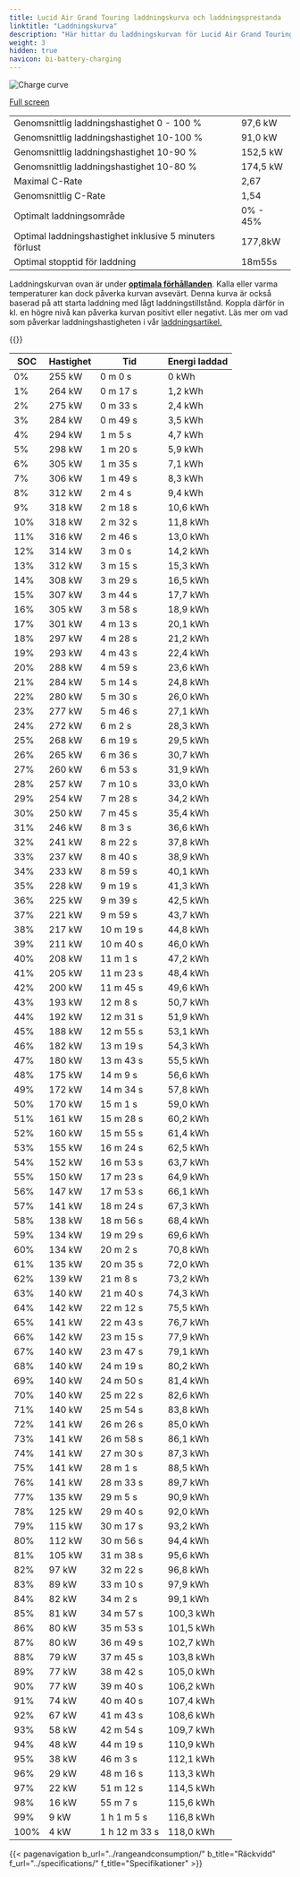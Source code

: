 ```yaml
---
title: Lucid Air Grand Touring laddningskurva och laddningsprestanda
linktitle: "Laddningskurva"
description: "Här hittar du laddningskurvan för Lucid Air Grand Touring."
weight: 3
hidden: true
navicon: bi-battery-charging
---
```

<!-- markdownlint-disable MD033 -->
<img src="/images/models/lucid/air/air_grand_touring/chargingcurve.svg" alt="Charge curve" class="img-fluid">

[Full screen](/images/models/lucid/air/air_grand_touring/chargingcurve.svg)


<table class="table table-striped border">
<tbody>
<tr>
<td>Genomsnittlig laddningshastighet 0 - 100 %</td><td>97,6 kW</td>
</tr>
<tr>
<td>Genomsnittlig laddningshastighet 10-100 %</td><td>91,0 kW</td>
</tr>
<tr>
<td>Genomsnittlig laddningshastighet 10-90 %</td><td>152,5 kW</td>
</tr>
<tr>
<td>Genomsnittlig laddningshastighet 10-80 %</td><td>174,5 kW</td>
</tr>
<tr>
<td>Maximal C-Rate</td><td>2,67</td>
</tr>
<tr>
<td>Genomsnittlig C-Rate</td><td>1,54</td>
</tr>
<tr>
<td>Optimalt laddningsområde</td><td>0% - 45%</td>
</tr>
<tr>
<td>Optimal laddningshastighet inklusive 5 minuters förlust</td><td>177,8kW</td>
</tr>
<tr>
<td>Optimal stopptid för laddning</td><td>18m55s</td>
</tr>
</tbody>
</table>


Laddningskurvan ovan är under **[optimala förhållanden](../../../../../technology/battery/charging/#temperatur)**. Kalla eller varma temperaturer kan dock påverka kurvan avsevärt. Denna kurva är också baserad på att starta laddning med lågt laddningstillstånd. Koppla därför in kl. en högre nivå kan påverka kurvan positivt eller negativt. Läs mer om vad som påverkar laddningshastigheten i vår [laddningsartikel.](../../../../../technology/battery/charging/)


{{<evkxdisplayaddarticle />}}
<table class="table table-striped border">
<thead>
<tr><th>SOC</th><th>Hastighet</th><th>Tid</th><th>Energi laddad</th></tr>
</thead>
<tbody>
<tr>
<td>0%</td><td>255 kW</td><td> 0 m 0 s </td><td>0 kWh </td>
</tr>
<tr>
<td>1%</td><td>264 kW</td><td> 0 m 17 s </td><td>1,2 kWh </td>
</tr>
<tr>
<td>2%</td><td>275 kW</td><td> 0 m 33 s </td><td>2,4 kWh </td>
</tr>
<tr>
<td>3%</td><td>284 kW</td><td> 0 m 49 s </td><td>3,5 kWh </td>
</tr>
<tr>
<td>4%</td><td>294 kW</td><td> 1 m 5 s </td><td>4,7 kWh </td>
</tr>
<tr>
<td>5%</td><td>298 kW</td><td> 1 m 20 s </td><td>5,9 kWh </td>
</tr>
<tr>
<td>6%</td><td>305 kW</td><td> 1 m 35 s </td><td>7,1 kWh </td>
</tr>
<tr>
<td>7%</td><td>306 kW</td><td> 1 m 49 s </td><td>8,3 kWh </td>
</tr>
<tr>
<td>8%</td><td>312 kW</td><td> 2 m 4 s </td><td>9,4 kWh </td>
</tr>
<tr>
<td>9%</td><td>318 kW</td><td> 2 m 18 s </td><td>10,6 kWh </td>
</tr>
<tr>
<td>10%</td><td>318 kW</td><td> 2 m 32 s </td><td>11,8 kWh </td>
</tr>
<tr>
<td>11%</td><td>316 kW</td><td> 2 m 46 s </td><td>13,0 kWh </td>
</tr>
<tr>
<td>12%</td><td>314 kW</td><td> 3 m 0 s </td><td>14,2 kWh </td>
</tr>
<tr>
<td>13%</td><td>312 kW</td><td> 3 m 15 s </td><td>15,3 kWh </td>
</tr>
<tr>
<td>14%</td><td>308 kW</td><td> 3 m 29 s </td><td>16,5 kWh </td>
</tr>
<tr>
<td>15%</td><td>307 kW</td><td> 3 m 44 s </td><td>17,7 kWh </td>
</tr>
<tr>
<td>16%</td><td>305 kW</td><td> 3 m 58 s </td><td>18,9 kWh </td>
</tr>
<tr>
<td>17%</td><td>301 kW</td><td> 4 m 13 s </td><td>20,1 kWh </td>
</tr>
<tr>
<td>18%</td><td>297 kW</td><td> 4 m 28 s </td><td>21,2 kWh </td>
</tr>
<tr>
<td>19%</td><td>293 kW</td><td> 4 m 43 s </td><td>22,4 kWh </td>
</tr>
<tr>
<td>20%</td><td>288 kW</td><td> 4 m 59 s </td><td>23,6 kWh </td>
</tr>
<tr>
<td>21%</td><td>284 kW</td><td> 5 m 14 s </td><td>24,8 kWh </td>
</tr>
<tr>
<td>22%</td><td>280 kW</td><td> 5 m 30 s </td><td>26,0 kWh </td>
</tr>
<tr>
<td>23%</td><td>277 kW</td><td> 5 m 46 s </td><td>27,1 kWh </td>
</tr>
<tr>
<td>24%</td><td>272 kW</td><td> 6 m 2 s </td><td>28,3 kWh </td>
</tr>
<tr>
<td>25%</td><td>268 kW</td><td> 6 m 19 s </td><td>29,5 kWh </td>
</tr>
<tr>
<td>26%</td><td>265 kW</td><td> 6 m 36 s </td><td>30,7 kWh </td>
</tr>
<tr>
<td>27%</td><td>260 kW</td><td> 6 m 53 s </td><td>31,9 kWh </td>
</tr>
<tr>
<td>28%</td><td>257 kW</td><td> 7 m 10 s </td><td>33,0 kWh </td>
</tr>
<tr>
<td>29%</td><td>254 kW</td><td> 7 m 28 s </td><td>34,2 kWh </td>
</tr>
<tr>
<td>30%</td><td>250 kW</td><td> 7 m 45 s </td><td>35,4 kWh </td>
</tr>
<tr>
<td>31%</td><td>246 kW</td><td> 8 m 3 s </td><td>36,6 kWh </td>
</tr>
<tr>
<td>32%</td><td>241 kW</td><td> 8 m 22 s </td><td>37,8 kWh </td>
</tr>
<tr>
<td>33%</td><td>237 kW</td><td> 8 m 40 s </td><td>38,9 kWh </td>
</tr>
<tr>
<td>34%</td><td>233 kW</td><td> 8 m 59 s </td><td>40,1 kWh </td>
</tr>
<tr>
<td>35%</td><td>228 kW</td><td> 9 m 19 s </td><td>41,3 kWh </td>
</tr>
<tr>
<td>36%</td><td>225 kW</td><td> 9 m 39 s </td><td>42,5 kWh </td>
</tr>
<tr>
<td>37%</td><td>221 kW</td><td> 9 m 59 s </td><td>43,7 kWh </td>
</tr>
<tr>
<td>38%</td><td>217 kW</td><td> 10 m 19 s </td><td>44,8 kWh </td>
</tr>
<tr>
<td>39%</td><td>211 kW</td><td> 10 m 40 s </td><td>46,0 kWh </td>
</tr>
<tr>
<td>40%</td><td>208 kW</td><td> 11 m 1 s </td><td>47,2 kWh </td>
</tr>
<tr>
<td>41%</td><td>205 kW</td><td> 11 m 23 s </td><td>48,4 kWh </td>
</tr>
<tr>
<td>42%</td><td>200 kW</td><td> 11 m 45 s </td><td>49,6 kWh </td>
</tr>
<tr>
<td>43%</td><td>193 kW</td><td> 12 m 8 s </td><td>50,7 kWh </td>
</tr>
<tr>
<td>44%</td><td>192 kW</td><td> 12 m 31 s </td><td>51,9 kWh </td>
</tr>
<tr>
<td>45%</td><td>188 kW</td><td> 12 m 55 s </td><td>53,1 kWh </td>
</tr>
<tr>
<td>46%</td><td>182 kW</td><td> 13 m 19 s </td><td>54,3 kWh </td>
</tr>
<tr>
<td>47%</td><td>180 kW</td><td> 13 m 43 s </td><td>55,5 kWh </td>
</tr>
<tr>
<td>48%</td><td>175 kW</td><td> 14 m 9 s </td><td>56,6 kWh </td>
</tr>
<tr>
<td>49%</td><td>172 kW</td><td> 14 m 34 s </td><td>57,8 kWh </td>
</tr>
<tr>
<td>50%</td><td>170 kW</td><td> 15 m 1 s </td><td>59,0 kWh </td>
</tr>
<tr>
<td>51%</td><td>161 kW</td><td> 15 m 28 s </td><td>60,2 kWh </td>
</tr>
<tr>
<td>52%</td><td>160 kW</td><td> 15 m 55 s </td><td>61,4 kWh </td>
</tr>
<tr>
<td>53%</td><td>155 kW</td><td> 16 m 24 s </td><td>62,5 kWh </td>
</tr>
<tr>
<td>54%</td><td>152 kW</td><td> 16 m 53 s </td><td>63,7 kWh </td>
</tr>
<tr>
<td>55%</td><td>150 kW</td><td> 17 m 23 s </td><td>64,9 kWh </td>
</tr>
<tr>
<td>56%</td><td>147 kW</td><td> 17 m 53 s </td><td>66,1 kWh </td>
</tr>
<tr>
<td>57%</td><td>141 kW</td><td> 18 m 24 s </td><td>67,3 kWh </td>
</tr>
<tr>
<td>58%</td><td>138 kW</td><td> 18 m 56 s </td><td>68,4 kWh </td>
</tr>
<tr>
<td>59%</td><td>134 kW</td><td> 19 m 29 s </td><td>69,6 kWh </td>
</tr>
<tr>
<td>60%</td><td>134 kW</td><td> 20 m 2 s </td><td>70,8 kWh </td>
</tr>
<tr>
<td>61%</td><td>135 kW</td><td> 20 m 35 s </td><td>72,0 kWh </td>
</tr>
<tr>
<td>62%</td><td>139 kW</td><td> 21 m 8 s </td><td>73,2 kWh </td>
</tr>
<tr>
<td>63%</td><td>140 kW</td><td> 21 m 40 s </td><td>74,3 kWh </td>
</tr>
<tr>
<td>64%</td><td>142 kW</td><td> 22 m 12 s </td><td>75,5 kWh </td>
</tr>
<tr>
<td>65%</td><td>141 kW</td><td> 22 m 43 s </td><td>76,7 kWh </td>
</tr>
<tr>
<td>66%</td><td>142 kW</td><td> 23 m 15 s </td><td>77,9 kWh </td>
</tr>
<tr>
<td>67%</td><td>140 kW</td><td> 23 m 47 s </td><td>79,1 kWh </td>
</tr>
<tr>
<td>68%</td><td>140 kW</td><td> 24 m 19 s </td><td>80,2 kWh </td>
</tr>
<tr>
<td>69%</td><td>140 kW</td><td> 24 m 50 s </td><td>81,4 kWh </td>
</tr>
<tr>
<td>70%</td><td>140 kW</td><td> 25 m 22 s </td><td>82,6 kWh </td>
</tr>
<tr>
<td>71%</td><td>140 kW</td><td> 25 m 54 s </td><td>83,8 kWh </td>
</tr>
<tr>
<td>72%</td><td>141 kW</td><td> 26 m 26 s </td><td>85,0 kWh </td>
</tr>
<tr>
<td>73%</td><td>141 kW</td><td> 26 m 58 s </td><td>86,1 kWh </td>
</tr>
<tr>
<td>74%</td><td>141 kW</td><td> 27 m 30 s </td><td>87,3 kWh </td>
</tr>
<tr>
<td>75%</td><td>141 kW</td><td> 28 m 1 s </td><td>88,5 kWh </td>
</tr>
<tr>
<td>76%</td><td>141 kW</td><td> 28 m 33 s </td><td>89,7 kWh </td>
</tr>
<tr>
<td>77%</td><td>135 kW</td><td> 29 m 5 s </td><td>90,9 kWh </td>
</tr>
<tr>
<td>78%</td><td>125 kW</td><td> 29 m 40 s </td><td>92,0 kWh </td>
</tr>
<tr>
<td>79%</td><td>115 kW</td><td> 30 m 17 s </td><td>93,2 kWh </td>
</tr>
<tr>
<td>80%</td><td>112 kW</td><td> 30 m 56 s </td><td>94,4 kWh </td>
</tr>
<tr>
<td>81%</td><td>105 kW</td><td> 31 m 38 s </td><td>95,6 kWh </td>
</tr>
<tr>
<td>82%</td><td>97 kW</td><td> 32 m 22 s </td><td>96,8 kWh </td>
</tr>
<tr>
<td>83%</td><td>89 kW</td><td> 33 m 10 s </td><td>97,9 kWh </td>
</tr>
<tr>
<td>84%</td><td>82 kW</td><td> 34 m 2 s </td><td>99,1 kWh </td>
</tr>
<tr>
<td>85%</td><td>81 kW</td><td> 34 m 57 s </td><td>100,3 kWh </td>
</tr>
<tr>
<td>86%</td><td>80 kW</td><td> 35 m 53 s </td><td>101,5 kWh </td>
</tr>
<tr>
<td>87%</td><td>80 kW</td><td> 36 m 49 s </td><td>102,7 kWh </td>
</tr>
<tr>
<td>88%</td><td>79 kW</td><td> 37 m 45 s </td><td>103,8 kWh </td>
</tr>
<tr>
<td>89%</td><td>77 kW</td><td> 38 m 42 s </td><td>105,0 kWh </td>
</tr>
<tr>
<td>90%</td><td>77 kW</td><td> 39 m 40 s </td><td>106,2 kWh </td>
</tr>
<tr>
<td>91%</td><td>74 kW</td><td> 40 m 40 s </td><td>107,4 kWh </td>
</tr>
<tr>
<td>92%</td><td>67 kW</td><td> 41 m 43 s </td><td>108,6 kWh </td>
</tr>
<tr>
<td>93%</td><td>58 kW</td><td> 42 m 54 s </td><td>109,7 kWh </td>
</tr>
<tr>
<td>94%</td><td>48 kW</td><td> 44 m 19 s </td><td>110,9 kWh </td>
</tr>
<tr>
<td>95%</td><td>38 kW</td><td> 46 m 3 s </td><td>112,1 kWh </td>
</tr>
<tr>
<td>96%</td><td>29 kW</td><td> 48 m 16 s </td><td>113,3 kWh </td>
</tr>
<tr>
<td>97%</td><td>22 kW</td><td> 51 m 12 s </td><td>114,5 kWh </td>
</tr>
<tr>
<td>98%</td><td>16 kW</td><td> 55 m 7 s </td><td>115,6 kWh </td>
</tr>
<tr>
<td>99%</td><td>9 kW</td><td>1 h 1 m 5 s </td><td>116,8 kWh </td>
</tr>
<tr>
<td>100%</td><td>4 kW</td><td>1 h 12 m 33 s </td><td>118,0 kWh </td>
</tr>
</tbody>
</table>


{{< pagenavigation b_url="../rangeandconsumption/" b_title="Räckvidd" f_url="../specifications/" f_title="Specifikationer" >}}
